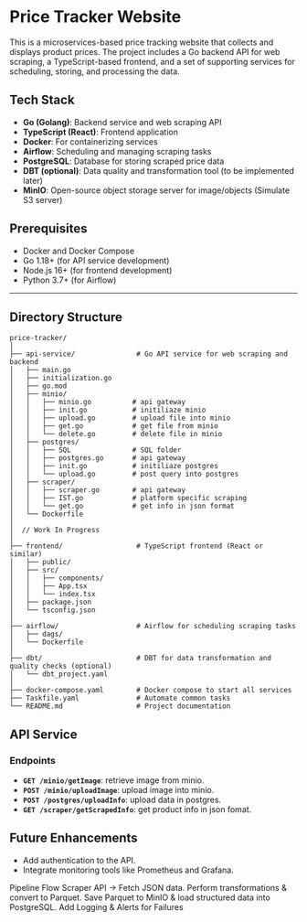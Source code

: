 # Price Tracker Website

This is a microservices-based price tracking website that collects and displays product prices. The project includes a Go backend API for web scraping, a TypeScript-based frontend, and a set of supporting services for scheduling, storing, and processing the data.

## Tech Stack
- **Go (Golang)**: Backend service and web scraping API
- **TypeScript (React)**: Frontend application
- **Docker**: For containerizing services
- **Airflow**: Scheduling and managing scraping tasks
- **PostgreSQL**: Database for storing scraped price data
- **DBT (optional)**: Data quality and transformation tool (to be implemented later)
- **MinIO**: Open-source object storage server for image/objects (Simulate S3 server)

## Prerequisites
- Docker and Docker Compose
- Go 1.18+ (for API service development)
- Node.js 16+ (for frontend development)
- Python 3.7+ (for Airflow)


---

## **Directory Structure**
```
price-tracker/
│
├── api-service/               # Go API service for web scraping and backend
│   ├── main.go
│   ├── initialization.go 
│   ├── go.mod          
│   ├── minio/
│   │   ├── minio.go          # api gateway
│   │   ├── init.go           # initiliaze minio    
│   │   ├── upload.go         # upload file into minio
│   │   ├── get.go            # get file from minio
│   │   └── delete.go         # delete file in minio
│   ├── postgres/
│   │   ├── SQL               # SQL folder
│   │   ├── postgres.go       # api gateway
│   │   ├── init.go           # initiliaze postgres    
│   │   └── upload.go         # post query into postgres
│   ├── scraper/
│   │   ├── scraper.go        # api gateway
│   │   ├── IST.go            # platform specific scraping
│   │   └── get.go            # get info in json format
│   └── Dockerfile   
│  
│  // Work In Progress
│  
├── frontend/                  # TypeScript frontend (React or similar)
│   ├── public/
│   ├── src/
│   │   ├── components/
│   │   ├── App.tsx
│   │   └── index.tsx
│   ├── package.json
│   └── tsconfig.json
│
├── airflow/                   # Airflow for scheduling scraping tasks
│   ├── dags/
│   └── Dockerfile
│
├── dbt/                       # DBT for data transformation and quality checks (optional)
│   └── dbt_project.yaml
│
├── docker-compose.yaml        # Docker compose to start all services
├── Taskfile.yaml              # Automate common tasks
└── README.md                  # Project documentation

```

## **API Service**

### **Endpoints**
- **`GET /minio/getImage`**: retrieve image from minio.
- **`POST /minio/uploadImage`**: upload image into minio.
- **`POST /postgres/uploadInfo`**: upload data in postgres.
- **`GET /scraper/getScrapedInfo`**: get product info in json fomat.


## **Future Enhancements**
- Add authentication to the API.
- Integrate monitoring tools like Prometheus and Grafana.


Pipeline Flow
Scraper API → Fetch JSON data.
Perform transformations & convert to Parquet.
Save Parquet to MinIO & load structured data into PostgreSQL.
Add Logging & Alerts for Failures

